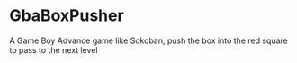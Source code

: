 # GbaBoxPusher
A Game Boy Advance game like Sokoban, push the box into the red square to pass to the next level
